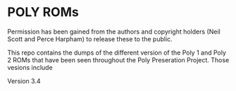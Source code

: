 # POLY ROMs #

Permission has been gained from the authors and copyright holders (Neil Scott and Perce Harpham) to release these to the public.

This repo contains the dumps of the different version of the Poly 1 and Poly 2 ROMs
that have been seen throughout the Poly Preseration Project. Those vesions include

Version 3.4
